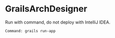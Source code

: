 # GrailsArchDesigner


Run with command, do not deploy with IntelliJ IDEA.

```Command: grails run-app```
